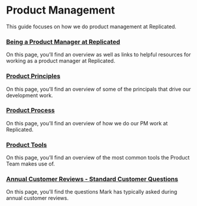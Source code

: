 # Product Management

This guide focuses on how we do product management at Replicated.

### [Being a Product Manager at Replicated](/doc/being-a-product-manager-at-replicated-qE1Ek8TlwN)

On this page, you’ll find an overview as well as links to helpful resources for working as a product manager at Replicated.

### [Product Principles](https://wiki.replicated.io/doc/product-principals-m0yGaoKaYR)

On this page, you’ll find an overview of some of the principals that drive our development work.

### [Product Process](/doc/product-process-6uKJ1RPmCd)

On this page, you’ll find an overview of how we do our PM work at Replicated.

### [Product Tools](https://wiki.replicated.io/doc/product-tools-ST9JsG0XcA)

On this page, you’ll find an overview of the most common tools the Product Team makes use of.

### [Annual Customer Reviews - Standard Customer Questions](https://wiki.replicated.io/doc/customer-reviews-standard-customer-questions-ABLgumWfTr)

On this page, you’ll find the questions Mark has typically asked during annual customer reviews.

